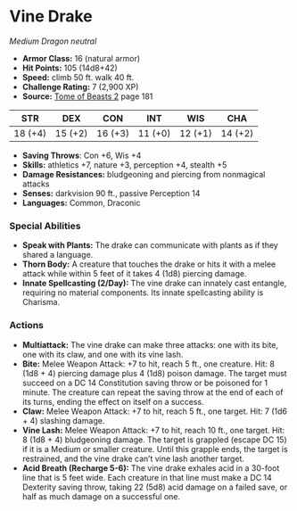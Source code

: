 # Vine Drake

*Medium* *Dragon* *neutral*

- **Armor Class:** 16 (natural armor)
- **Hit Points:** 105 (14d8+42)
- **Speed:** climb 50 ft. walk 40 ft.
- **Challenge Rating:** 7 (2,900 XP)
- **Source:** [Tome of Beasts 2](https://koboldpress.com/kpstore/product/tome-of-beasts-2-for-5th-edition) page 181

| STR | DEX | CON | INT | WIS | CHA |
| --- | --- | --- | --- | --- | --- |
| 18 (+4) | 15 (+2) | 16 (+3) | 11 (+0) | 12 (+1) | 14 (+2) |

- **Saving Throws**: Con +6, Wis +4
- **Skills:** athletics +7, nature +3, perception +4, stealth +5
- **Damage Resistances:** bludgeoning and piercing from nonmagical attacks
- **Senses:** darkvision 90 ft., passive Perception 14
- **Languages:** Common, Draconic

### Special Abilities

- **Speak with Plants:** The drake can communicate with plants as if they shared a language.
- **Thorn Body:** A creature that touches the drake or hits it with a melee attack while within 5 feet of it takes 4 (1d8) piercing damage.
- **Innate Spellcasting (2/Day):** The vine drake can innately cast entangle, requiring no material components. Its innate spellcasting ability is Charisma.

### Actions

- **Multiattack:** The vine drake can make three attacks: one with its bite, one with its claw, and one with its vine lash.
- **Bite:** Melee Weapon Attack: +7 to hit, reach 5 ft., one creature. Hit: 8 (1d8 + 4) piercing damage plus 4 (1d8) poison damage. The target must succeed on a DC 14 Constitution saving throw or be poisoned for 1 minute. The creature can repeat the saving throw at the end of each of its turns, ending the effect on itself on a success.
- **Claw:** Melee Weapon Attack: +7 to hit, reach 5 ft., one target. Hit: 7 (1d6 + 4) slashing damage.
- **Vine Lash:** Melee Weapon Attack: +7 to hit, reach 10 ft., one target. Hit: 8 (1d8 + 4) bludgeoning damage. The target is grappled (escape DC 15) if it is a Medium or smaller creature. Until this grapple ends, the target is restrained, and the vine drake can’t vine lash another target.
- **Acid Breath (Recharge 5-6):** The vine drake exhales acid in a 30-foot line that is 5 feet wide. Each creature in that line must make a DC 14 Dexterity saving throw, taking 22 (5d8) acid damage on a failed save, or half as much damage on a successful one.


